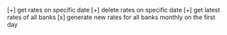 [+] get rates on specific date
[+] delete rates on specific date
[+] get latest rates of all banks
[x] generate new rates for all banks monthly on the first day
